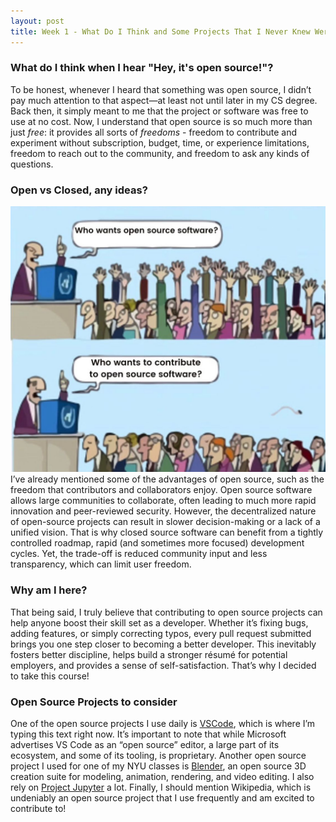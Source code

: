 ```yaml
---
layout: post
title: Week 1 - What Do I Think and Some Projects That I Never Knew Were Open Source
---
```



### What do I think when I hear "Hey, it's open source!"?
To be honest, whenever I heard that something was open source, I didn’t pay much attention to that aspect—at least not until later in my CS degree. Back then, it simply meant to me that the project or software was free to use at no cost. Now, I understand that open source is so much more than just *free*: it provides all sorts of *freedoms* - freedom to contribute and experiment without subscription, budget, time, or experience limitations, freedom to reach out to the community, and freedom to ask any kinds of questions.

### Open vs Closed, any ideas?
![picture taken from @itsfoss insta account](images/opensource.png)
I’ve already mentioned some of the advantages of open source, such as the freedom that contributors and collaborators enjoy. Open source software allows large communities to collaborate, often leading to much more rapid innovation and peer-reviewed security. However, the decentralized nature of open-source projects can result in slower decision-making or a lack of a unified vision. That is why closed source software can benefit from a tightly controlled roadmap, rapid (and sometimes more focused) development cycles. Yet, the trade-off is reduced community input and less transparency, which can limit user freedom.

### Why am I here? 
That being said, I truly believe that contributing to open source projects can help anyone boost their skill set as a developer. Whether it’s fixing bugs, adding features, or simply correcting typos, every pull request submitted brings you one step closer to becoming a better developer. This inevitably fosters better discipline, helps build a stronger résumé for potential employers, and provides a sense of self-satisfaction. That’s why I decided to take this course!

### Open Source Projects to consider
One of the open source projects I use daily is [VSCode](https://github.com/microsoft/vscode), which is where I’m typing this text right now. It’s important to note that while Microsoft advertises VS Code as an “open source” editor, a large part of its ecosystem, and some of its tooling, is proprietary. Another open source project I used for one of my NYU classes is [Blender](https://github.com/blender/blender), an open source 3D creation suite for modeling, animation, rendering, and video editing. I also rely on [Project Jupyter](https://jupyter.org) a lot. Finally, I should mention Wikipedia, which is undeniably an open source project that I use frequently and am excited to contribute to!
